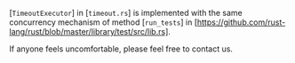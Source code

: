 [`TimeoutExecutor`] in [`timeout.rs`] is implemented with the same concurrency mechanism of method [`run_tests`] in [https://github.com/rust-lang/rust/blob/master/library/test/src/lib.rs].

If anyone feels uncomfortable, please feel free to contact us.